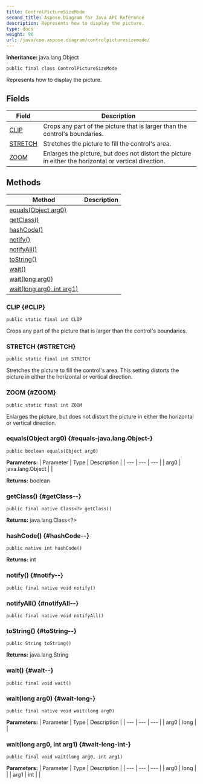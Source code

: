 ```yaml
---
title: ControlPictureSizeMode
second_title: Aspose.Diagram for Java API Reference
description: Represents how to display the picture.
type: docs
weight: 96
url: /java/com.aspose.diagram/controlpicturesizemode/
---
```


**Inheritance:**
java.lang.Object
```
public final class ControlPictureSizeMode
```

Represents how to display the picture.
## Fields

| Field | Description |
| --- | --- |
| [CLIP](#CLIP) | Crops any part of the picture that is larger than the control's boundaries. |
| [STRETCH](#STRETCH) | Stretches the picture to fill the control's area. |
| [ZOOM](#ZOOM) | Enlarges the picture, but does not distort the picture in either the horizontal or vertical direction. |
## Methods

| Method | Description |
| --- | --- |
| [equals(Object arg0)](#equals-java.lang.Object-) |  |
| [getClass()](#getClass--) |  |
| [hashCode()](#hashCode--) |  |
| [notify()](#notify--) |  |
| [notifyAll()](#notifyAll--) |  |
| [toString()](#toString--) |  |
| [wait()](#wait--) |  |
| [wait(long arg0)](#wait-long-) |  |
| [wait(long arg0, int arg1)](#wait-long-int-) |  |
### CLIP {#CLIP}
```
public static final int CLIP
```


Crops any part of the picture that is larger than the control's boundaries.

### STRETCH {#STRETCH}
```
public static final int STRETCH
```


Stretches the picture to fill the control's area. This setting distorts the picture in either the horizontal or vertical direction.

### ZOOM {#ZOOM}
```
public static final int ZOOM
```


Enlarges the picture, but does not distort the picture in either the horizontal or vertical direction.

### equals(Object arg0) {#equals-java.lang.Object-}
```
public boolean equals(Object arg0)
```




**Parameters:**
| Parameter | Type | Description |
| --- | --- | --- |
| arg0 | java.lang.Object |  |

**Returns:**
boolean
### getClass() {#getClass--}
```
public final native Class<?> getClass()
```




**Returns:**
java.lang.Class<?>
### hashCode() {#hashCode--}
```
public native int hashCode()
```




**Returns:**
int
### notify() {#notify--}
```
public final native void notify()
```




### notifyAll() {#notifyAll--}
```
public final native void notifyAll()
```




### toString() {#toString--}
```
public String toString()
```




**Returns:**
java.lang.String
### wait() {#wait--}
```
public final void wait()
```




### wait(long arg0) {#wait-long-}
```
public final native void wait(long arg0)
```




**Parameters:**
| Parameter | Type | Description |
| --- | --- | --- |
| arg0 | long |  |

### wait(long arg0, int arg1) {#wait-long-int-}
```
public final void wait(long arg0, int arg1)
```




**Parameters:**
| Parameter | Type | Description |
| --- | --- | --- |
| arg0 | long |  |
| arg1 | int |  |

